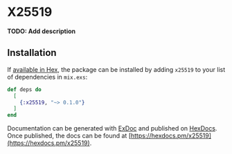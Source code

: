 # X25519

**TODO: Add description**

## Installation

If [available in Hex](https://hex.pm/docs/publish), the package can be installed
by adding `x25519` to your list of dependencies in `mix.exs`:

```elixir
def deps do
  [
    {:x25519, "~> 0.1.0"}
  ]
end
```

Documentation can be generated with [ExDoc](https://github.com/elixir-lang/ex_doc)
and published on [HexDocs](https://hexdocs.pm). Once published, the docs can
be found at [https://hexdocs.pm/x25519](https://hexdocs.pm/x25519).

